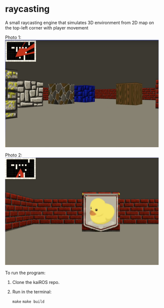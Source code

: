 # raycasting

A small raycasting engine that simulates 3D environment from 2D map on the top-left corner with player movement

Photo 1: 
<img src="https://github.com/zhishan03/raycasting/blob/main/pic1.png" alt="alt text" width="500" height="350">

Photo 2:
<img src="https://github.com/zhishan03/raycasting/blob/main/pic2.png" alt="alt text" width="500" height="350">

To run the program:
1. Clone the kaiROS repo.
2. Run in the terminal:

   `make`
   `make build`

